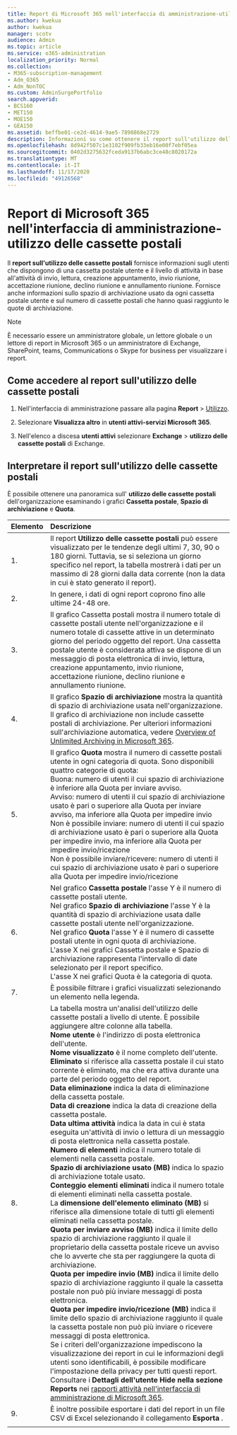 ```yaml
---
title: Report di Microsoft 365 nell'interfaccia di amministrazione-utilizzo delle cassette postali
ms.author: kwekua
author: kwekua
manager: scotv
audience: Admin
ms.topic: article
ms.service: o365-administration
localization_priority: Normal
ms.collection:
- M365-subscription-management
- Adm_O365
- Adm_NonTOC
ms.custom: AdminSurgePortfolio
search.appverid:
- BCS160
- MET150
- MOE150
- GEA150
ms.assetid: beffbe01-ce2d-4614-9ae5-7898868e2729
description: Informazioni su come ottenere il report sull'utilizzo delle cassette postali per conoscere le attività degli utenti con una cassetta postale utente.
ms.openlocfilehash: 8d942f507c1e3102f909fb33eb16e00f7ebf05ea
ms.sourcegitcommit: 0402d3275632fceda9137b6abc3ce48c8020172a
ms.translationtype: MT
ms.contentlocale: it-IT
ms.lasthandoff: 11/17/2020
ms.locfileid: "49126568"
---
```

# <a name="microsoft-365-reports-in-the-admin-center---mailbox-usage"></a>Report di Microsoft 365 nell'interfaccia di amministrazione-utilizzo delle cassette postali

Il **report sull'utilizzo delle cassette postali** fornisce informazioni sugli utenti che dispongono di una cassetta postale utente e il livello di attività in base all'attività di invio, lettura, creazione appuntamento, invio riunione, accettazione riunione, declino riunione e annullamento riunione. Fornisce anche informazioni sullo spazio di archiviazione usato da ogni cassetta postale utente e sul numero di cassette postali che hanno quasi raggiunto le quote di archiviazione. 
  
> [!NOTE]
> È necessario essere un amministratore globale, un lettore globale o un lettore di report in Microsoft 365 o un amministratore di Exchange, SharePoint, teams, Communications o Skype for business per visualizzare i report. 
 
## <a name="how-to-get-to-the-mailbox-usage-report"></a>Come accedere al report sull'utilizzo delle cassette postali

1. Nell'interfaccia di amministrazione passare alla pagina **Report** \> <a href="https://go.microsoft.com/fwlink/p/?linkid=2074756" target="_blank">Utilizzo</a>.

2. Selezionare **Visualizza altro** in **utenti attivi-servizi Microsoft 365**. 
3. Nell'elenco a discesa **utenti attivi** selezionare **Exchange** \> **utilizzo delle cassette postali** di Exchange.
  
## <a name="interpret-the-mailbox-usage-report"></a>Interpretare il report sull'utilizzo delle cassette postali

È possibile ottenere una panoramica sull' **utilizzo delle cassette postali** dell'organizzazione esaminando i grafici **Cassetta postale**, **Spazio di archiviazione** e **Quota**. 
  
|Elemento|Descrizione|
|:-----|:-----|
|1.  <br/> |Il report **Utilizzo delle cassette postali** può essere visualizzato per le tendenze degli ultimi 7, 30, 90 o 180 giorni. Tuttavia, se si seleziona un giorno specifico nel report, la tabella mostrerà i dati per un massimo di 28 giorni dalla data corrente (non la data in cui è stato generato il report).  <br/> |
|2.  <br/> |In genere, i dati di ogni report coprono fino alle ultime 24-48 ore.  <br/> |
|3.  <br/> |Il grafico Cassetta postali mostra il numero totale di cassette postali utente nell'organizzazione e il numero totale di cassette attive in un determinato giorno del periodo oggetto del report. Una cassetta postale utente è considerata attiva se dispone di un messaggio di posta elettronica di invio, lettura, creazione appuntamento, invio riunione, accettazione riunione, declino riunione e annullamento riunione.  <br/> |
|4.  <br/> |Il grafico **Spazio di archiviazione** mostra la quantità di spazio di archiviazione usata nell'organizzazione. Il grafico di archiviazione non include cassette postali di archiviazione. Per ulteriori informazioni sull'archiviazione automatica, vedere [Overview of Unlimited Archiving in Microsoft 365](https://docs.microsoft.com/microsoft-365/compliance/unlimited-archiving).<br/> |
|5.  <br/> | Il grafico **Quota** mostra il numero di cassette postali utente in ogni categoria di quota. Sono disponibili quattro categorie di quota:  <br/>  Buona: numero di utenti il cui spazio di archiviazione è inferiore alla Quota per inviare avviso.  <br/>  Avviso: numero di utenti il cui spazio di archiviazione usato è pari o superiore alla Quota per inviare avviso, ma inferiore alla Quota per impedire invio  <br/>  Non è possibile inviare: numero di utenti il cui spazio di archiviazione usato è pari o superiore alla Quota per impedire invio, ma inferiore alla Quota per impedire invio/ricezione  <br/>  Non è possibile inviare/ricevere: numero di utenti il cui spazio di archiviazione usato è pari o superiore alla Quota per impedire invio/ricezione  <br/> |
|6.  <br/> | Nel grafico **Cassetta postale** l'asse Y è il numero di cassette postali utente.  <br/>  Nel grafico **Spazio di archiviazione** l'asse Y è la quantità di spazio di archiviazione usata dalle cassette postali utente nell'organizzazione.  <br/>  Nel grafico **Quota** l'asse Y è il numero di cassette postali utente in ogni quota di archiviazione.  <br/>  L'asse X nei grafici Cassetta postale e Spazio di archiviazione rappresenta l'intervallo di date selezionato per il report specifico.  <br/>  L'asse X nei grafici Quota è la categoria di quota.  <br/> |
|7.  <br/> |È possibile filtrare i grafici visualizzati selezionando un elemento nella legenda.  <br/> |
|8.  <br/> | La tabella mostra un'analisi dell'utilizzo delle cassette postali a livello di utente. È possibile aggiungere altre colonne alla tabella.  <br/> **Nome utente** è l'indirizzo di posta elettronica dell'utente.  <br/> **Nome visualizzato** è il nome completo dell'utente.  <br/> **Eliminato** si riferisce alla cassetta postale il cui stato corrente è eliminato, ma che era attiva durante una parte del periodo oggetto del report.  <br/> **Data eliminazione** indica la data di eliminazione della cassetta postale.  <br/> **Data di creazione** indica la data di creazione della cassetta postale.  <br/> **Data ultima attività** indica la data in cui è stata eseguita un'attività di invio o lettura di un messaggio di posta elettronica nella cassetta postale.  <br/> **Numero di elementi** indica il numero totale di elementi nella cassetta postale.  <br/> **Spazio di archiviazione usato (MB)** indica lo spazio di archiviazione totale usato.  <br/> **Conteggio elementi eliminati** indica il numero totale di elementi eliminati nella cassetta postale. <br/> La **dimensione dell'elemento eliminato (MB)** si riferisce alla dimensione totale di tutti gli elementi eliminati nella cassetta postale. <br/> **Quota per inviare avviso (MB)** indica il limite dello spazio di archiviazione raggiunto il quale il proprietario della cassetta postale riceve un avviso che lo avverte che sta per raggiungere la quota di archiviazione.  <br/> **Quota per impedire invio (MB)** indica il limite dello spazio di archiviazione raggiunto il quale la cassetta postale non può più inviare messaggi di posta elettronica.  <br/> **Quota per impedire invio/ricezione (MB)** indica il limite dello spazio di archiviazione raggiunto il quale la cassetta postale non può più inviare o ricevere messaggi di posta elettronica.  <br/>  Se i criteri dell'organizzazione impediscono la visualizzazione dei report in cui le informazioni degli utenti sono identificabili, è possibile modificare l'impostazione della privacy per tutti questi report. Consultare i **Dettagli dell'utente Hide nella sezione Reports** nei [rapporti attività nell'interfaccia di amministrazione di Microsoft 365](activity-reports.md).  <br/> |
|9.  <br/> |È inoltre possibile esportare i dati del report in un file CSV di Excel selezionando il collegamento **Esporta** .  <br/> |
|||
   
